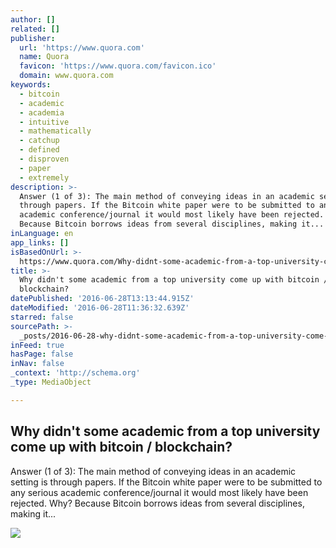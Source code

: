 ```yaml
---
author: []
related: []
publisher:
  url: 'https://www.quora.com'
  name: Quora
  favicon: 'https://www.quora.com/favicon.ico'
  domain: www.quora.com
keywords:
  - bitcoin
  - academic
  - academia
  - intuitive
  - mathematically
  - catchup
  - defined
  - disproven
  - paper
  - extremely
description: >-
  Answer (1 of 3): The main method of conveying ideas in an academic setting is
  through papers. If the Bitcoin white paper were to be submitted to any serious
  academic conference/journal it would most likely have been rejected. Why?
  Because Bitcoin borrows ideas from several disciplines, making it...
inLanguage: en
app_links: []
isBasedOnUrl: >-
  https://www.quora.com/Why-didnt-some-academic-from-a-top-university-come-up-with-bitcoin-blockchain
title: >-
  Why didn't some academic from a top university come up with bitcoin /
  blockchain?
datePublished: '2016-06-28T13:13:44.915Z'
dateModified: '2016-06-28T11:36:32.639Z'
starred: false
sourcePath: >-
  _posts/2016-06-28-why-didnt-some-academic-from-a-top-university-come-up-with.md
inFeed: true
hasPage: false
inNav: false
_context: 'http://schema.org'
_type: MediaObject

---
```

<article style=""><h1>Why didn't some academic from a top university come up with bitcoin / blockchain?</h1><p>Answer (1 of 3): The main method of conveying ideas in an academic setting is through papers. If the Bitcoin white paper were to be submitted to any serious academic conference/journal it would most likely have been rejected. Why? Because Bitcoin borrows ideas from several disciplines, making it...</p><img src="https://qsf.ec.quoracdn.net/-images.new_grid.fb_share_default.pnge6dde9cfa6e03c43.png" /></article>